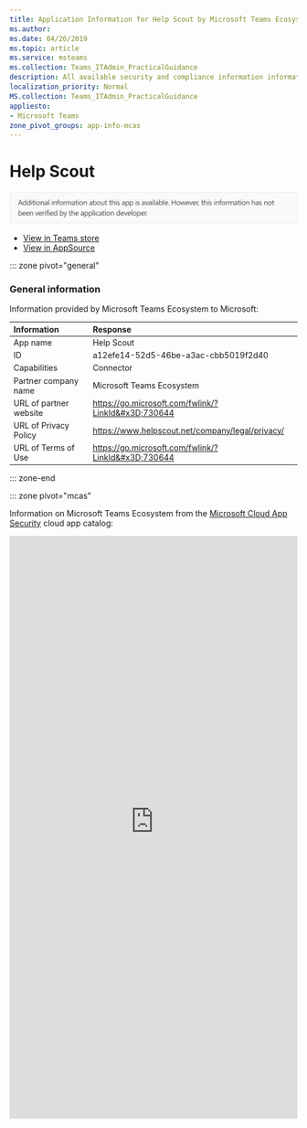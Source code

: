 ```yaml
---
title: Application Information for Help Scout by Microsoft Teams Ecosystem
ms.author: 
ms.date: 04/26/2019
ms.topic: article
ms.service: msteams
ms.collection: Teams_ITAdmin_PracticalGuidance
description: All available security and compliance information information for Help Scout, its data handling policies, its Microsoft Cloud App Security app catalog information, and security/compliance information in the CSA STAR registry.
localization_priority: Normal
MS.collection: Teams_ITAdmin_PracticalGuidance
appliesto:
- Microsoft Teams
zone_pivot_groups: app-info-mcas
---
```

# Help Scout

<p></p><img alt="Non-attested image" src="./images/unattested.png" width="650"/>

* <a href="https://teams.microsoft.com/l/app/a12efe14-52d5-46be-a3ac-cbb5019f2d40" target="_blank">View in Teams store</a>
* <a href="https://appsource.microsoft.com/en-us/product/office/WA104381593" target="_blank">View in AppSource</a>

::: zone pivot="general"

### General information

Information provided by Microsoft Teams Ecosystem to Microsoft:

| **Information** | **Response** |
|:----------------|:-------------|
| App name | Help Scout |
| ID | a12efe14-52d5-46be-a3ac-cbb5019f2d40 |
| Capabilities | Connector |
| Partner company name | Microsoft Teams Ecosystem |
| URL of partner website | <https://go.microsoft.com/fwlink/?LinkId&#x3D;730644> |
| URL of Privacy Policy | <https://www.helpscout.net/company/legal/privacy/> |
| URL of Terms of Use | <https://go.microsoft.com/fwlink/?LinkId&#x3D;730644> |

::: zone-end


::: zone pivot="mcas"

Information on Microsoft Teams Ecosystem from the [Microsoft Cloud App Security](https://www.microsoft.com/en-us/enterprise-mobility-security/cloud-app-security) cloud app catalog:

<iframe height='1020' title='Microsoft Cloud App Security Information' src='https://3ca685143b5b46b4b0e5266dadf2e97c.codepen.website/#/dashboard/10087' frameborder='no'  style='width: 100%;'>

<a href="https://3ca685143b5b46b4b0e5266dadf2e97c.codepen.website/#/dashboard/10087" target="_blank">View in a new tab</a>

::: zone-end

